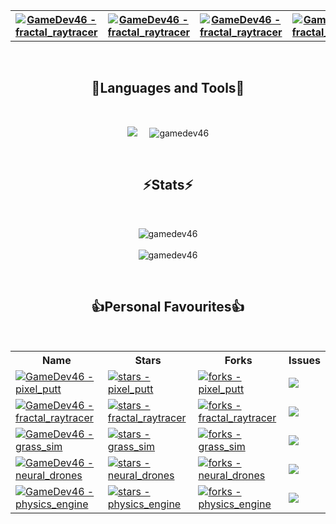 <p align="center">

<p align="center">
  
  <table align="center">
    <th>    
      <a href="https://twitter.com/gamedev46">
          <img src="https://img.shields.io/static/v1?label=Twitter&message=%20&color=blue&logo=twitter&style=for-the-badge&labelColor=1f1f22" alt="GameDev46 - fractal_raytracer">
      </a>
    </th>
    <th> 
      <a href="https://youtube.com/@gamedev46">
          <img src="https://img.shields.io/static/v1?label=Youtube&message=%20&color=red&logo=youtube&style=for-the-badge&labelColor=1f1f22&logoColor=red" alt="GameDev46 - fractal_raytracer">
      </a>
    </th>
    <th> 
      <a href="https://www.reddit.com/user/TennisImportant9406">
          <img src="https://img.shields.io/static/v1?label=Reddit&message=%20&color=orange&logo=reddit&style=for-the-badge&labelColor=1f1f22" alt="GameDev46 - fractal_raytracer">
      </a>
    </th>
    <th> 
      <a href="https://replit.com/@GameDev46">
          <img src="https://img.shields.io/static/v1?label=Replit&message=%20&color=orange&logo=replit&style=for-the-badge&labelColor=1f1f22" alt="GameDev46 - fractal_raytracer">
      </a>
    </th>
  </table>
</p>

<br>

<h2 align="center">🔨Languages and Tools🔨</h2>
<br>

<p align="center">
  <img src="https://skillicons.dev/icons?i=c,cpp,cs,html,css,js,nodejs,py,r,lua,robloxstudio,github,blender,replit,unity,visualstudio,vscode,threejs&perline=6">
  &nbsp;
  &nbsp;
  <img src="https://github-readme-stats.vercel.app/api/top-langs?username=gamedev46&show_icons=true&theme=dark&locale=en&layout=compact" alt="gamedev46" />
</p>

<br>

<h2 align="center">⚡Stats⚡</h2>
<br>

<p align="center">
  <img align="center" src="https://github-readme-streak-stats.herokuapp.com/?user=gamedev46&theme=dark" alt="gamedev46" />
  <br>
  <br>
  <img align="center" src="https://github-readme-stats.vercel.app/api?username=gamedev46&show_icons=true&theme=dark&locale=en" alt="gamedev46" />
</p>

<br>

<h2 align="center">👍Personal Favourites👍</h2>
<br>

<p align="center">

   <table align="center">
    <tr>
      <th>Name</th>
      <th>Stars</th>
      <th>Forks</th>
      <th>Issues</th>
    </tr>
     <!-- Pixel Putt -->
    <tr>
      <td>
        <a href="https://github.com/GameDev46/pixel_putt">
          <img src="https://img.shields.io/static/v1?label=pixel_putt&message=%20&color=1f1f22&logo=github&style=for-the-badge&labelColor=1f1f22" alt="GameDev46 - pixel_putt">
        </a>
      </td>
      <td>
        <a href="https://github.com/GameDev46/pixel_putt/stargazers">
          <img src="https://img.shields.io/github/stars/GameDev46/pixel_putt?style=for-the-badge&labelColor=1f1f22" alt="stars - pixel_putt">
        </a>
      </td>
      <td>
        <a href="https://github.com/GameDev46/pixel_putt/forks">
          <img src="https://img.shields.io/github/forks/GameDev46/pixel_putt?style=for-the-badge&labelColor=1f1f22" alt="forks - pixel_putt">
        </a>
      </td>
      <td>
        <a href="https://github.com/GameDev46/pixel_putt/issues">
            <img src="https://img.shields.io/github/issues/GameDev46/pixel_putt?style=for-the-badge&labelColor=1f1f22&color=red"/>
        </a>
      </td>
    </tr>
     <!-- Fractal raytracer -->
    <tr>
      <td>
        <a href="https://github.com/GameDev46/fractal_raytracer">
          <img src="https://img.shields.io/static/v1?label=fractal_raytracer&message=%20&color=1f1f22&logo=github&style=for-the-badge&labelColor=1f1f22" alt="GameDev46 - fractal_raytracer">
        </a>
      </td>
      <td>
        <a href="https://github.com/GameDev46/fractal_raytracer/stargazers">
          <img src="https://img.shields.io/github/stars/GameDev46/fractal_raytracer?style=for-the-badge&labelColor=1f1f22" alt="stars - fractal_raytracer">
        </a>
      </td>
      <td>
        <a href="https://github.com/GameDev46/fractal_raytracer/forks">
          <img src="https://img.shields.io/github/forks/GameDev46/fractal_raytracer?style=for-the-badge&labelColor=1f1f22" alt="forks - fractal_raytracer">
        </a>
      </td>
      <td>
        <a href="https://github.com/GameDev46/fractal_raytracer/issues">
            <img src="https://img.shields.io/github/issues/GameDev46/fractal_raytracer?style=for-the-badge&labelColor=1f1f22&color=red"/>
        </a>
      </td>
    </tr>
    <!-- Grass sim -->
    <tr>
      <td>
        <a href="https://github.com/GameDev46/grass_sim">
          <img src="https://img.shields.io/static/v1?label=grass_sim&message=%20&color=1f1f22&logo=github&style=for-the-badge&labelColor=1f1f22" alt="GameDev46 - grass_sim">
        </a>
      </td>
      <td>
        <a href="https://github.com/GameDev46/grass_sim/stargazers">
          <img src="https://img.shields.io/github/stars/GameDev46/grass_sim?style=for-the-badge&labelColor=1f1f22" alt="stars - grass_sim">
        </a>
      </td>
      <td>
        <a href="https://github.com/GameDev46/grass_sim/forks">
            <img src="https://img.shields.io/github/forks/GameDev46/grass_sim?style=for-the-badge&labelColor=1f1f22" alt="forks - grass_sim">
        </a>
      </td>
      <td>
        <a href="https://github.com/GameDev46/grass_sim/issues">
          <img src="https://img.shields.io/github/issues/GameDev46/grass_sim?style=for-the-badge&labelColor=1f1f22&color=red"/>
        </a>
      </td>
    </tr>
    <!-- Neural Drones -->
    <tr>
      <td>
        <a href="https://github.com/GameDev46/neural_drones">
          <img src="https://img.shields.io/static/v1?label=neural_drones&message=%20&color=1f1f22&logo=github&style=for-the-badge&labelColor=1f1f22" alt="GameDev46 - neural_drones">
        </a>
      </td>
      <td>
        <a href="https://github.com/GameDev46/neural_drones/stargazers">
          <img src="https://img.shields.io/github/stars/GameDev46/neural_drones?style=for-the-badge&labelColor=1f1f22" alt="stars - neural_drones">
        </a>
      </td>
      <td>
        <a href="https://github.com/GameDev46/neural_drones/forks">
          <img src="https://img.shields.io/github/forks/GameDev46/neural_drones?style=for-the-badge&labelColor=1f1f22" alt="forks - neural_drones">
      </a>
      </td>
      <td>
        <a href="https://github.com/GameDev46/neural_drones/issues">
          <img src="https://img.shields.io/github/issues/GameDev46/neural_drones?style=for-the-badge&labelColor=1f1f22&color=red"/>
      </a>
      </td>
    </tr>
    <!-- Fourier Transform -->
    <tr>
      <td>
        <a href="https://github.com/GameDev46/physics_engine">
          <img src="https://img.shields.io/static/v1?label=physics_engine&message=%20&color=1f1f22&logo=github&style=for-the-badge&labelColor=1f1f22" alt="GameDev46 - physics_engine">
        </a>
      </td>
      <td>
        <a href="https://github.com/GameDev46/physics_engine/stargazers">
          <img src="https://img.shields.io/github/stars/GameDev46/physics_engine?style=for-the-badge&labelColor=1f1f22" alt="stars - physics_engine">
        </a>
      </td>
      <td>
        <a href="https://github.com/GameDev46/physics_engine/forks">
          <img src="https://img.shields.io/github/forks/GameDev46/physics_engine?style=for-the-badge&labelColor=1f1f22" alt="forks - physics_engine">
      </a>
      </td>
      <td>
        <a href="https://github.com/GameDev46/physics_engine/issues">
          <img src="https://img.shields.io/github/issues/GameDev46/physics_engine?style=for-the-badge&labelColor=1f1f22&color=red"/>
      </a>
      </td>
    </tr>
  </table>
</p>


